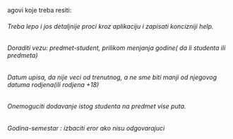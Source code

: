 ﻿agovi koje treba resiti:

###### Treba lepo i jos detaljnije proci kroz aplikaciju i zapisati koncizniji help.
###### Doraditi vezu: predmet-student, prilikom menjanja godine( da li studenta ili predmeta)
###### Datum upisa, da nije veci od trenutnog, a ne sme biti manji od njegovog datuma rodjena(ili rodjena +18)
###### Onemoguciti dodavanje istog studenta na predmet vise puta.
###### Godina-semestar : izbaciti eror ako nisu odgovarajuci



